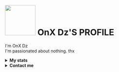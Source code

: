 # <img src="https://c.tenor.com/-169fSymeTgAAAAi/anime-girl.gif" width="100"> OnX Dz'S PROFILE  

I'm OnX Dz
<br>
I'm passionated about nothing. thx
<br>

<!-- Stats -->
<details><summary><b>My stats</b></summary><br>

![](https://komarev.com/ghpvc/?username=zhwzein&color=000000)  
<img alt = "GitHub Stats" src="https://github-readme-stats.vercel.app/api?username=zhwzein&show_icons=true&hide=issues&icon_color=C9D1D9&hide_border=false&title_color=C9D1D9&text_color=8B948D&bg_color=0D1117&theme=dark">
[![GitHub Streak](http://github-readme-streak-stats.herokuapp.com?user=zhwzein&theme=dark)](https://git.io/streak-stats)  
</details>

<!-- Contact me -->
<details><summary><b>Contact me</b></summary><br>
  
  <a href="https://zenzapis.xyz/" target="_blank"><img src="https://i.ibb.co/PN3Xf0c/textprome-160c4ce97b249f.jpg" width="440"></a><br>  
  <div align="left">
       <a href="https://github.com/zhwzein/" target="_blank"><img src="https://shields.io/badge/zhwzein-111111.svg?&style=for-the-badge&logo=github"></a>  
       <a href="https://www.instagram.com/zhwzein/" target="_blank"><img src="https://shields.io/badge/zhwzein-111111.svg?&style=for-the-badge&logo=instagram"></a>  
       <a href="https://twitter.com/zhwzein/" target="_blank"><img src="https://shields.io/badge/zhwzein-111111.svg?&style=for-the-badge&logo=twitter"></a>  
       <a href="https://www.facebook.com/zhwzein.me/" target="_blank"><img src="https://shields.io/badge/zhwzein-111111.svg?&style=for-the-badge&logo=facebook"></a>  
  </div>


</details>
